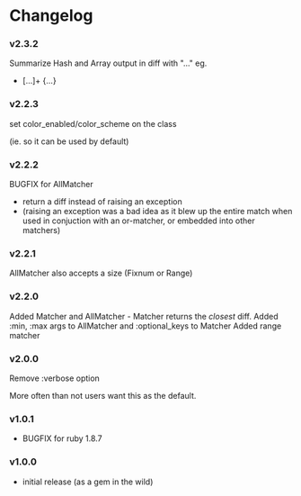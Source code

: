 # Changelog

### v2.3.2

  Summarize Hash and Array output in diff with "..."
  eg.
  - [...]+ {...}

### v2.2.3

  set color_enabled/color_scheme on the class
  
  (ie. so it can be used by default)

### v2.2.2

  BUGFIX for AllMatcher
  
  - return a diff instead of raising an exception
  - (raising an exception was a bad idea as it blew up the entire match
     when used in conjuction with an or-matcher, or embedded into other
     matchers)

### v2.2.1

  AllMatcher also accepts a size (Fixnum or Range)

### v2.2.0

  Added Matcher and AllMatcher
    - Matcher returns the *closest* diff.
  Added :min, :max args to AllMatcher and :optional_keys to Matcher
  Added range matcher

### v2.0.0

  Remove :verbose option
  
  More often than not users want this as the default.

### v1.0.1

* BUGFIX for ruby 1.8.7

### v1.0.0

* initial release (as a gem in the wild)
